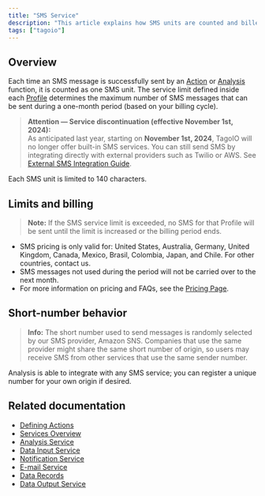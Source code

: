 ```yaml
---
title: "SMS Service"
description: "This article explains how SMS units are counted and billed in TagoIO, outlines limits and country coverage, and provides important notices about service discontinuation and short-number behavior."
tags: ["tagoio"]
---
```

## Overview
Each time an SMS message is successfully sent by an [Action](../actions/actions) or [Analysis](../analysis/analysis-overview) function, it is counted as one SMS unit. The service limit defined inside each [Profile](../account/profiles) determines the maximum number of SMS messages that can be sent during a one-month period (based on your billing cycle).

> **Attention — Service discontinuation (effective November 1st, 2024):**  
> As anticipated last year, starting on **November 1st, 2024**, TagoIO will no longer offer built-in SMS services. You can still send SMS by integrating directly with external providers such as Twilio or AWS. See [External SMS Integration Guide](https://docs.tago.io/api/external-integrations/sms).

Each SMS unit is limited to 140 characters.

## Limits and billing
> **Note:** If the SMS service limit is exceeded, no SMS for that Profile will be sent until the limit is increased or the billing period ends.

- SMS pricing is only valid for: United States, Australia, Germany, United Kingdom, Canada, Mexico, Brasil, Colombia, Japan, and Chile. For other countries, contact us.
- SMS messages not used during the period will not be carried over to the next month.
- For more information on pricing and FAQs, see the [Pricing Page](https://tago.io/pricing/).

## Short-number behavior
> **Info:** The short number used to send messages is randomly selected by our SMS provider, Amazon SNS. Companies that use the same provider might share the same short number of origin, so users may receive SMS from other services that use the same sender number.

Analysis is able to integrate with any SMS service; you can register a unique number for your own origin if desired.

## Related documentation
- [Defining Actions](../actions/actions)
- [Services Overview](../services/services-overview)
- [Analysis Service](/tagoio/analysis/analysis-service)
- [Data Input Service](../services/data-input-service)
- [Notification Service](../services/notification-service)
- [E-mail Service](../services/e-mail-service)
- [Data Records](/tagoio/data-management/data-records)
- [Data Output Service](../services/data-output-service)